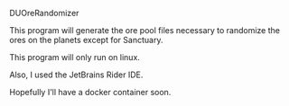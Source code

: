 DUOreRandomizer

This program will generate the ore pool files necessary to randomize the ores on the planets except for Sanctuary.

This program will only run on linux. 

Also, I used the JetBrains Rider IDE.

Hopefully I'll have a docker container soon.

